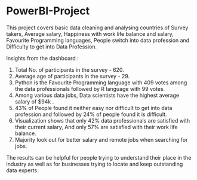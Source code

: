 # PowerBI-Project

This project covers basic data cleaning and analysing countries of Survey takers, Average salary, Happiness with work life balance and salary, Favourite Programming languages, People switch into data profession and Difficulty to get into Data Profession.

Insights from the dashboard :
1. Total No. of participants in the survey - 620.
2. Average age of participants in the survey - 29.
3. Python is the Favourite Programming language with 409 votes among the data professionals followed by R language with 99 votes.
4. Among various data jobs, Data scientists have the highest average salary of $94k .
5. 43% of People found it neither easy nor difficult to get into data profession and followed by 24% of people found it is difficult.
6. Visualization shows that only 42% data professionals are satisfied with their current salary, And only 57% are satisfied with their work life balance.
7. Majority look out for better salary and remote jobs when searching for jobs.

The results can be helpful for people trying to understand their place in the industry as well as for businesses trying to locate and keep outstanding data experts.
